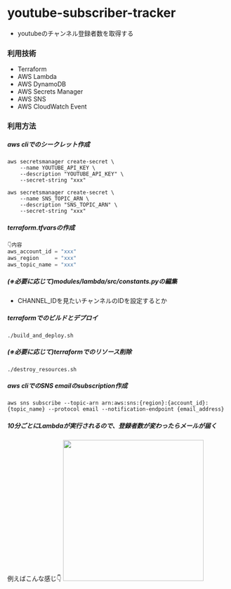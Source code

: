 # youtube-subscriber-tracker
* youtubeのチャンネル登録者数を取得する

### 利用技術
* Terraform
* AWS Lambda
* AWS DynamoDB
* AWS Secrets Manager
* AWS SNS
* AWS CloudWatch Event

### 利用方法

##### aws cliでのシークレット作成
```console
aws secretsmanager create-secret \
    --name YOUTUBE_API_KEY \
    --description "YOUTUBE_API_KEY" \
    --secret-string "xxx"

aws secretsmanager create-secret \
    --name SNS_TOPIC_ARN \
    --description "SNS_TOPIC_ARN" \
    --secret-string "xxx"
```

##### terraform.tfvarsの作成

```python
👇内容
aws_account_id = "xxx"
aws_region     = "xxx"
aws_topic_name = "xxx"
```

##### (※必要に応じて)modules/lambda/src/constants.pyの編集
* CHANNEL_IDを見たいチャンネルのIDを設定するとか

##### terraformでのビルドとデプロイ
```console
./build_and_deploy.sh
```

##### (※必要に応じて)terraformでのリソース削除
```console
./destroy_resources.sh
```

##### aws cliでのSNS emailのsubscription作成

```console
aws sns subscribe --topic-arn arn:aws:sns:{region}:{account_id}:{topic_name} --protocol email --notification-endpoint {email_address}
```

##### 10分ごとにLambdaが実行されるので、登録者数が変わったらメールが届く
例えばこんな感じ👇
<img src="https://github.com/atamakonkurii/youtube-subscriber-tracker/assets/71773200/c9d1228a-4f4e-4e20-83e0-d4a1eddc723a" width="320px">
